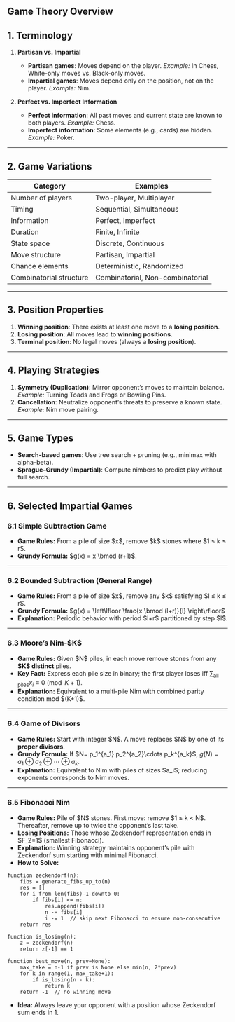 ## Game Theory Overview


## 1. Terminology

1. **Partisan vs. Impartial**

   * **Partisan games**: Moves depend on the player. *Example:* In Chess, White-only moves vs. Black-only moves.
   * **Impartial games**: Moves depend only on the position, not on the player. *Example:* Nim.

2. **Perfect vs. Imperfect Information**

   * **Perfect information**: All past moves and current state are known to both players. *Example:* Chess.
   * **Imperfect information**: Some elements (e.g., cards) are hidden. *Example:* Poker.

---

## 2. Game Variations

| Category                | Examples                         |
| ----------------------- | -------------------------------- |
| Number of players       | Two-player, Multiplayer          |
| Timing                  | Sequential, Simultaneous         |
| Information             | Perfect, Imperfect               |
| Duration                | Finite, Infinite                 |
| State space             | Discrete, Continuous             |
| Move structure          | Partisan, Impartial              |
| Chance elements         | Deterministic, Randomized        |
| Combinatorial structure | Combinatorial, Non-combinatorial |

---

## 3. Position Properties

1. **Winning position**: There exists at least one move to a **losing position**.
2. **Losing position**: All moves lead to **winning positions**.
3. **Terminal position**: No legal moves (always a **losing position**).

---

## 4. Playing Strategies

1. **Symmetry (Duplication)**: Mirror opponent’s moves to maintain balance.  *Example:* Turning Toads and Frogs or Bowling Pins.
2. **Cancellation**: Neutralize opponent’s threats to preserve a known state.  *Example:* Nim move pairing.

---

## 5. Game Types

* **Search-based games**: Use tree search + pruning (e.g., minimax with alpha–beta).
* **Sprague–Grundy (Impartial)**: Compute nimbers to predict play without full search.

---

## 6. Selected Impartial Games

### 6.1 Simple Subtraction Game

* **Game Rules:** From a pile of size \$x\$, remove \$k\$ stones where \$1 ≤ k ≤ r\$.
* **Grundy Formula:** \$g(x) = x \bmod (r+1)\$.
---

### 6.2 Bounded Subtraction (General Range)

* **Game Rules:** From a pile of size \$x\$, remove any \$k\$ satisfying \$l ≤ k ≤ r\$.
* **Grundy Formula:**
  $g(x) = \left\lfloor \frac{x \bmod (l+r)}{l} \right\rfloor$
* **Explanation:** Periodic behavior with period \$l+r\$ partitioned by step \$l\$.

---

### 6.3 Moore’s Nim-\$K\$

* **Game Rules:** Given \$N\$ piles, in each move remove stones from any **\$K\$ distinct** piles.
* **Key Fact:** Express each pile size in binary; the first player loses iff
  $\sum_{\text{all piles}} x_i \equiv 0 \pmod{K+1}.$
* **Explanation:** Equivalent to a multi-pile Nim with combined parity condition mod \$(K+1)\$.

---

### 6.4 Game of Divisors

* **Game Rules:** Start with integer \$N\$. A move replaces \$N\$ by one of its **proper divisors**.
* **Grundy Formula:** If \$N= p\_1^{a\_1} p\_2^{a\_2}\cdots p\_k^{a\_k}\$,
  $g(N) = a_1 \oplus a_2 \oplus \cdots \oplus a_k.$
* **Explanation:** Equivalent to Nim with piles of sizes \$a\_i\$; reducing exponents corresponds to Nim moves.

---

### 6.5 Fibonacci Nim

* **Game Rules:** Pile of \$N\$ stones. First move: remove \$1 ≤ k < N\$. Thereafter, remove up to twice the opponent’s last take.
* **Losing Positions:** Those whose Zeckendorf representation ends in \$F\_2=1\$ (smallest Fibonacci).
* **Explanation:** Winning strategy maintains opponent’s pile with Zeckendorf sum starting with minimal Fibonacci.
* **How to Solve:**

```text
function zeckendorf(n):
    fibs = generate_fibs_up_to(n)
    res = []
    for i from len(fibs)-1 downto 0:
        if fibs[i] <= n:
            res.append(fibs[i])
            n -= fibs[i]
            i -= 1  // skip next Fibonacci to ensure non-consecutive
    return res

function is_losing(n):
    z = zeckendorf(n)
    return z[-1] == 1

function best_move(n, prev=None):
    max_take = n-1 if prev is None else min(n, 2*prev)
    for k in range(1, max_take+1):
        if is_losing(n - k):
            return k
    return -1  // no winning move
```

* **Idea:** Always leave your opponent with a position whose Zeckendorf sum ends in 1.
